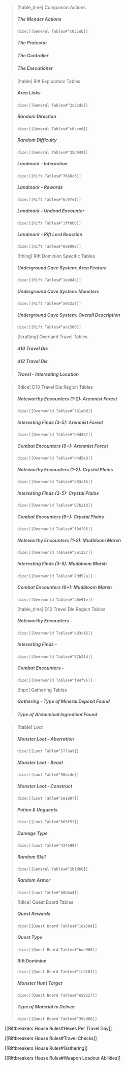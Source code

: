 > [!table_time] Companion Actions
>##### The Mender Actions
>`dice:[[General Tables#^c051eb]]`
>
>##### The Protector
>
>##### The Controller
> 
>##### The Executioner


> [!table] Rift Exploration Tables
> ##### Area Links
>`dice:[[General Tables#^2c2cdc]]`
>
>##### Random Direction
>`dice:[[General Tables#^c0cced]]`
>
>##### Random Difficulty
>`dice:[[General Tables#^35d049]]`
>
> ##### Landmark - Interaction
>`dice:[[Rift Tables#^7660c6]]`
>
> ##### Landmark - Rewards
>`dice:[[Rift Tables#^6c97e1]]`
>
> ##### Landmark - Undead Encounter
>`dice:[[Rift Tables#^1ff8b8]]`
>
> ##### Landmark - Rift Lord Reaction
>`dice:[[Rift Tables#^0a8998]]`

> [!thing] Rift Dominion Specific Tables
>##### Underground Cave System: Area Feature
>`dice:[[Rift Tables#^1ee84b]]`
>
>##### Underground Cave System: Monsters
>`dice:[[Rift Tables#^a933af]]`
>
> ##### Underground Cave System: Overall Description
>`dice:[[Rift Tables#^aec560]]`
>

> [!crafting] Overland Travel Tables
>##### d10 Travel Die
>
>
>##### d12 Travel Die
>
>
>##### Travel - Interesting Location
> 
> 

> [!dice] D10 Travel Die Region Tables 
>##### Noteworthy Encounters (1-2): Arenmist Forest
>`dice:[[Overworld Tables#^7b1a0d]]`
>
>##### Interesting Finds (3-5): Arenmist Forest
>`dice:[[Overworld Tables#^b9d457]]`
>
>##### Combat Encounters (6+): Arenmist Forest
>`dice:[[Overworld Tables#^d4d5e9]]`
> 
>##### Noteworthy Encounters (1-2): Crystal Plains
>`dice:[[Overworld Tables#^e93c16]]`
>
>##### Interesting Finds (3-5): Crystal Plains
>`dice:[[Overworld Tables#^87b21d]]`
>
>##### Combat Encounters (6+): Crystal Plains
>`dice:[[Overworld Tables#^f94f95]]`
> 
>##### Noteworthy Encounters (1-2): Mudbloom Marsh
>`dice:[[Overworld Tables#^5e1227]]`
>
>##### Interesting Finds (3-5): Mudbloom Marsh
>`dice:[[Overworld Tables#^7dd52a]]`
>
>##### Combat Encounters (6+): Mudbloom Marsh
>`dice:[[Overworld Tables#^a0e91e]]`
>


> [!table_time] D12 Travel Die Region Tables 
>##### Noteworthy Encounters - 
>`dice:[[Overworld Tables#^e93c16]]`
>
>##### Interesting Finds - 
>`dice:[[Overworld Tables#^87b21d]]`
>
>##### Combat Encounters - 
>`dice:[[Overworld Tables#^f94f95]]`
> 
>
> 


>[!npc] Gathering Tables
>
>##### Gathering - Type of Mineral Deposit Found
>
>##### Type of Alchemical Ingredient Found


>[!table] Loot
>
>##### Monster Loot - Aberration
>`dice:[[Loot Table#^5779a9]]`
>
>##### Monster Loot - Beast
>`dice:[[Loot Table#^98dc4e]]`
>
>##### Monster Loot - Construct
>`dice:[[Loot Table#^691987]]`
>
>##### Potion & Unguents
>`dice:[[Loot Table#^663f5f]]`
>
>##### Damage Type
>`dice:[[Loot Table#^434e99]]`
>
>##### Random Skill
>`dice:[[General Tables#^2b1d66]]`
>
>##### Random Armor
>`dice:[[Loot Table#^b8b6a4]]`
>

>[!dice] Quest Board Tables
>
>##### Quest Rewards
>`dice:[[Quest Board Tables#^18a584]]`
>
>##### Quest Type
>`dice:[[Quest Board Tables#^bae968]]`
>
>#### Rift Dominion
>`dice:[[Quest Board Tables#^fcb101]]`
>
>##### Monster Hunt Target
>`dice:[[Quest Board Tables#^e58227]]`
>
>##### Type of Material to Deliver
>`dice:[[Quest Board Tables#^39ed86]]`

[[Riftbreakers House Rules#Hexes Per Travel Day]]

[[Riftbreakers House Rules#Travel Checks]]

[[Riftbreakers House Rules#Gathering]]

[[Riftbreakers House Rules#Weapon Loadout Abilities]]







